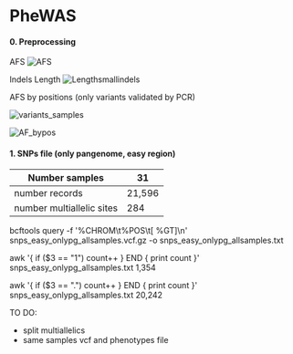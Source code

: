 # PheWAS

#### 0. Preprocessing

AFS
![AFS](https://user-images.githubusercontent.com/52487106/219425567-c0a1e862-6833-4dae-8aac-1fedb265288e.png)


Indels Length
![Lengthsmallindels](https://user-images.githubusercontent.com/52487106/219425629-4aeebafe-ae8a-43dc-97dc-9c6a5c0194f5.png)


AFS by positions (only variants validated by PCR)

![variants_samples](https://user-images.githubusercontent.com/52487106/219425775-b7de6905-eec4-4cc3-8ec6-06c75a6428ba.png)

![AF_bypos](https://user-images.githubusercontent.com/52487106/219425799-b3020c83-dc37-44ce-97c5-f3878e2c1894.png)

#### 1. SNPs file (only pangenome, easy region)


Number samples           | 31 |   
--------------| ----
number records |   21,596 | 
number multiallelic sites| 284| 

bcftools query -f '%CHROM\t%POS\t[ %GT]\n' snps_easy_onlypg_allsamples.vcf.gz -o snps_easy_onlypg_allsamples.txt

awk '{ if ($3 == "1") count++ } END { print count }' snps_easy_onlypg_allsamples.txt
1,354

awk '{ if ($3 == ".") count++ } END { print count }' snps_easy_onlypg_allsamples.txt
20,242

TO DO: 
- split multiallelics
- same samples vcf and phenotypes file


